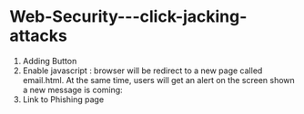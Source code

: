 # Web-Security---click-jacking-attacks

1. Adding Button 
2. Enable javascript : browser will be redirect to a new page called email.html. 
                       At the same time, users will get an alert on the screen shown a new message is coming:
3. Link to Phishing page
